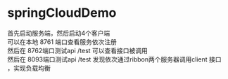 # springCloudDemo

首先启动服务端，然后启动4个客户端  
可以在本地 8761 端口查看服务依次注册  
然后在 8762端口测试api /test 可以查看接口被调用  
然后在 8093端口测试api /test 发现依次通过ribbon两个服务器调用client 接口 ，实现负载均衡
